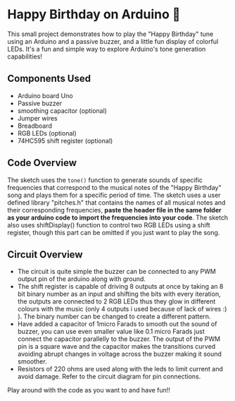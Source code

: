 
# Happy Birthday on Arduino 🎂


This small project demonstrates how to play the "Happy Birthday" tune using an Arduino and a passive buzzer, and a little fun display of colorful LEDs. It's a fun and simple way to explore Arduino's tone generation capabilities!

## Components Used

- Arduino board Uno
- Passive buzzer
- smoothing capacitor (optional)
- Jumper wires
- Breadboard
- RGB LEDs (optional)
- 74HC595 shift register (optional)

## Code Overview

The sketch uses the `tone()` function to generate sounds of specific frequencies that correspond to the musical notes of the "Happy Birthday" song and plays them for a specific period of time. The sketch uses a user defined library "pitches.h" that contains the names of all musical notes and their corresponding frequencies, **paste the header file in the same folder as your arduino code to import the frequencies into your code**.
The sketch also uses shiftDisplay() function to control two RGB LEDs using a shift register, though this part can be omitted if you just want to play the song.

## Circuit Overview

- The circuit is quite simple the buzzer can be connected to any PWM output pin of the arduino along with ground.
- The shift register is capable of driving 8 outputs at once by taking an 8 bit binary number as an input and shifting the bits with every iteration, the outputs are connected to 2 RGB LEDs thus they glow in different colours with the music (only 4 outputs i used because of lack of wires :) ). The binary number can be changed to create a different pattern.
- Have added a capacitor of 1micro Farads to smooth out the sound of buzzer, you can use even smaller value like 0.1 micro Farads just connect the capacitor parallelly to the buzzer. The output of the PWM pin is a square wave and the capacitor makes the transitions curved avoiding abrupt changes in voltage across the buzzer making it sound smoother.
- Resistors of 220 ohms are used along with the leds to limit current and avoid damage. 
Refer to the circuit diagram for pin connections.



Play around with the code as you want to and have fun!!